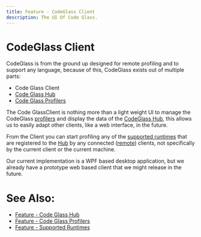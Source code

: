 ```yaml
---
title: Feature - CodeGlass Client
description: The UI Of Code Glass.
---
```

# CodeGlass Client

CodeGlass is from the ground up designed for remote profiling and to support any language, because of this, CodeGlass exists out of multiple parts:
- Code Glass Client
- [Code Glass Hub](CodeGlassHub.md)
- [Code Glass Profilers](CodeGlassProfilers.md)

The Code GlassClient is nothing more than a light weight UI to manage the CodeGlass [profilers](CodeGlassProfilers.md) and display the data of the [CodeGlass Hub](CodeGlassHub.md), this allows us to easily adapt other clients, like a web interface, in the future.

From the Client you can start profiling any of the [supported runtimes](supportedruntimes.md) that are registered to the [Hub](CodeGlassHub.md) by any connected ([remote](CodeGlassHub.md#remote-hub)) clients, not specifically by the current client or the current machine.

Our current implementation is a WPF based desktop application, but we already have a prototype web based client that we might release in the future.

# See Also:
- [Feature - Code Glass Hub](CodeGlassHub.md)
- [Feature - Code Glass Profilers](CodeGlassProfilers.md)
- [Feature - Supported Runtimes](supportedruntimes.md)
